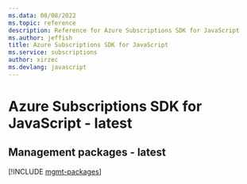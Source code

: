 ```yaml
---
ms.data: 08/08/2022
ms.topic: reference
description: Reference for Azure Subscriptions SDK for JavaScript
ms.author: jeffish
title: Azure Subscriptions SDK for JavaScript
ms.service: subscriptions
author: xirzec
ms.devlang: javascript
---
```

# Azure Subscriptions SDK for JavaScript - latest

## Management packages - latest
[!INCLUDE [mgmt-packages](subscriptions-mgmt-index.md)]